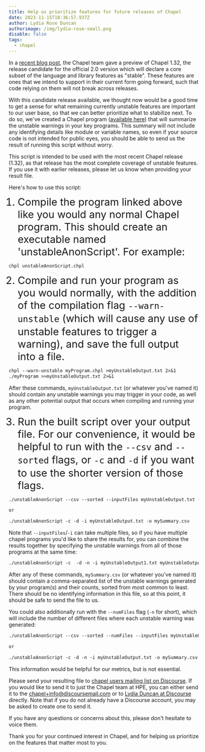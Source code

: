 ```yaml
---
title: Help us prioritize features for future releases of Chapel
date: 2023-11-15T18:36:57.937Z
author: Lydia Rose Duncan
authorimage: /img/lydia-rose-small.png
disable: false
tags:
  - chapel
---
```

<style>
li {
   font-size: 27px;
   line-height: 33px;
   max-width: none;
}
</style>

In a [recent blog post](https://chapel-lang.org/blog/posts/announcing-chapel-1.32/), the Chapel team gave a preview of Chapel 1.32, the release candidate for the official 2.0 version which will declare a core subset of the language and library features as "stable". These features are ones that we intend to support in their current form going forward, such that code relying on them will not break across releases.

With this candidate release available, we thought now would be a good time to get a sense for what remaining currently unstable features are important to our user base, so that we can better prioritize what to stabilize next.  To do so, we've created a Chapel program ([available here](https://github.com/chapel-lang/chapel/blob/main/tools/unstableWarningAnonymizer/unstableAnonScript.chpl)) that will summarize the unstable warnings in your key programs. This summary will not include any identifying details like module or variable names, so even if your source code is not intended for public eyes, you should be able to send us the result of running this script without worry.

This script is intended to be used with the most recent Chapel release (1.32), as that release has the most complete coverage of unstable features.  If you use it with earlier releases, please let us know when providing your result file.

Here's how to use this script:

1. Compile the program linked above like you would any normal Chapel program. This should create an executable named 'unstableAnonScript'. For example:

```markdown
chpl unstableAnonScript.chpl
```

2. Compile and run your program as you would normally, with the addition of the compilation flag `--warn-unstable` (which will cause any use of unstable features to trigger a warning), and save the full output into a file.  

```markdown
chpl --warn-unstable myProgram.chpl >myUnstableOutput.txt 2>&1  
./myProgram >>myUnstableOutput.txt 2>&1
```

After these commands, `myUnstableOutput.txt` (or whatever you've named it) should contain any unstable warnings you may trigger in your code, as well as any other potential output that occurs when compiling and running your program.

3. Run the built script over your output file.  For our convenience, it would be helpful to run with the `--csv` and `--sorted` flags, or `-c` and `-d` if you want to use the shorter version of those flags.

```markdown
./unstableAnonScript --csv --sorted --inputFiles myUnstableOutput.txt --outputFile mySummary.csv

or

./unstableAnonScript -c -d -i myUnstableOutput.txt -o mySummary.csv
```


Note that `--inputFiles`/`-i` can take multiple files, so if you have multiple chapel programs you'd like to share the results for, you can combine the results together by specifying the unstable warnings from all of those programs at the same time:

```markdown
./unstableAnonScript -c  -d -n -i myUnstableOutput1.txt myUnstableOutput2.txt myUnstableOutput3.txt -o mySummary.csv
```

After any of these commands, `mySummary.csv` (or whatever you've named
it) should contain a comma-separated list of the unstable warnings generated by your program(s) and their counts, sorted from most common to least.  There should be no identifying information in this file, so at this point, it should be safe to send the file to us.

You could also additionally run with the `--numFiles` flag (`-n` for short), which will include the number of different files where each unstable warning was generated:

```markdown
./unstableAnonScript --csv --sorted --numFiles --inputFiles myUnstableOutput.txt --outputFile mySummary.csv

or

./unstableAnonScript -c -d -n -i myUnstableOutput.txt -o mySummary.csv
```

This information would be helpful for our metrics, but is not essential.

Please send your resulting file to [chapel users mailing list on Discourse](https://chapel.discourse.group/c/users/6). If you would like to send it to just the Chapel team at HPE, you can either send it to the [chapel+info@discoursemail.com](mailto:chapel+info@discoursemail.com) or to [Lydia Duncan at Discourse](https://chapel.discourse.group/u/lydia) directly. Note that if you do not already have a Discourse account, you may be asked to create one to send it.

If you have any questions or concerns about this, please don't hesitate to voice them.

Thank you for your continued interest in Chapel, and for helping us prioritize on the features that matter most to you.
